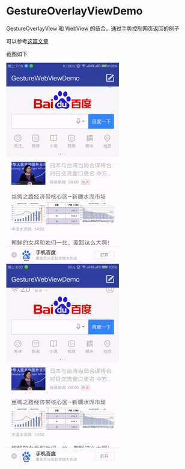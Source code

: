 # GestureOverlayViewDemo
GestureOverlayView 和 WebView 的结合，通过手势控制网页返回的例子

可以参考[这篇文章](http://yibeiliu.tech) 

截图如下

![画 L 后退](https://github.com/yibeiliu/GestureOverlayViewDemo/blob/master/screenshot/show_gestrue.gif)  ![修改手势](https://github.com/yibeiliu/GestureOverlayViewDemo/blob/master/screenshot/mod_gesture.gif)
